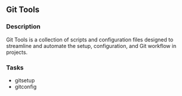 ## Git Tools

### Description
Git Tools is a collection of scripts and configuration files designed to streamline and automate the setup, configuration, and Git workflow in projects.

### Tasks
 * gitsetup
 * gitconfig
